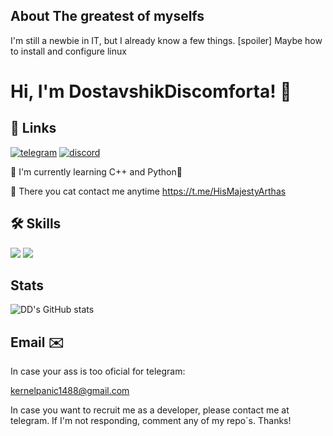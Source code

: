 
## About The greatest of myselfs
I'm still a newbie in IT, but I already know a few things.
[spoiler] Maybe how to install and configure linux


# Hi, I'm DostavshikDiscomforta! 👋


## 🔗 Links

[![telegram](https://img.shields.io/badge/Telegram-2CA5E0?style=for-the-badge&logo=telegram&logoColor=white)](https://www.t.me/HisMajestyArthas)
[![discord](https://img.shields.io/badge/Discord-7289DA?style=for-the-badge&logo=discord&logoColor=white)](https://discordapp.com/users/640131257233047562/)


🧠 I'm currently learning C++ and Python🐍

💬 There you cat contact me anytime https://t.me/HisMajestyArthas


## 🛠 Skills
![](https://img.shields.io/badge/Python-3776AB?style=for-the-badge&logo=python&logoColor=white)
![](https://img.shields.io/badge/C%2B%2B-00599C?style=for-the-badge&logo=c%2B%2B&logoColor=white)


## Stats
![DD's GitHub stats](https://github-readme-stats.vercel.app/api?username=struder6&show_icons=true&theme=transparent)

## Email ✉️ 
In case your ass is too oficial for telegram:

kernelpanic1488@gmail.com

In case you want to recruit me as a developer, please contact me at telegram. If I'm not responding, comment any of my repo`s. Thanks!